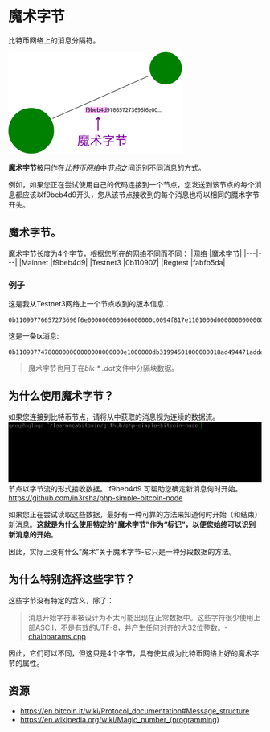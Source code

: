# 魔术字节

比特币网络上的消息分隔符。

![Magic Bytes-1.png](img/Magic%20Bytes-1-svg.png)

**魔术字节**被用作在*比特币网络*中*节点*之间识别不同消息的方式。

例如，如果您正在尝试使用自己的代码连接到一个节点，您发送到该节点的每个消息都应该以f9beb4d9开头，您从该节点接收到的每个消息也将以相同的魔术字节开头。

## 魔术字节。
魔术字节长度为4个字节，根据您所在的网络不同而不同：
|网络	|魔术字节|
|---|---|
|Mainnet	|f9beb4d9|
|Testnet3	|0b110907|
|Regtest	|fabfb5da|

### 例子
这是我从Testnet3网络上一个节点收到的版本信息：
```
0b11090776657273696f6e000000000066000000c0094f817e1101000d000000000000004659775800000000000000000000000000000000000000000000ffff0000000000000d000000000000000000000000000000000000000000000000003d2324b2fc764108102f5361746f7368693a302e31332e312fab3d100001
```
这是一条tx消息:
```
0b110907747800000000000000000000e1000000db31994501000000018ad494471addef205294beb3b2673e2734a0c558b8dbc1334412e42b4a730b32010000006a473044022060c7048255d32a3c8014775d93e32339ed9f460c1f33770fab14444af2cdfb5f02204bd6020742b5deda36712c55f5110a2f4d9ea6c97e45a90bca39d134932c91b2012103b93183cf139818b023f79d6b9dc0c9b80276df9f188948e587db80c988337ec7ffffffff0280d1f008000000001976a9141f81f255c1df8d1b7665e7e7340b893ede2301a988acb8665b00000000001976a9149d28b845d29c1237e7273df9108f1597d4939e0688ac00000000
```
>魔术字节也用于在*blk * .dat*文件中分隔块数据。

## 为什么使用魔术字节？

如果您连接到比特币节点，请将从中获取的消息视为连续的数据流。
![Magic Bytes-1.png](img/Magic%20Bytes-2.gif)
节点以字节流的形式接收数据。 f9beb4d9 可帮助您确定新消息何时开始。
https://github.com/in3rsha/php-simple-bitcoin-node

如果您正在尝试读取这些数据，最好有一种可靠的方法来知道何时开始（和结束）新消息。**这就是为什么使用特定的“魔术字节”作为“标记”，以便您始终可以识别新消息的开始**。

因此，实际上没有什么“魔术”关于魔术字节-它只是一种分段数据的方法。

## 为什么特别选择这些字节？
这些字节没有特定的含义，除了：

>消息开始字符串被设计为不太可能出现在正常数据中。这些字符很少使用上部ASCII，不是有效的UTF-8，并产生任何对齐的大32位整数。-[chainparams.cpp](https://github.com/bitcoin/bitcoin/blob/master/src/chainparams.cpp)

因此，它们可以不同，但这只是4个字节，具有使其成为比特币网络上好的魔术字节的属性。

## 资源
* https://en.bitcoin.it/wiki/Protocol_documentation#Message_structure
* https://en.wikipedia.org/wiki/Magic_number_(programming)